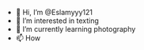 - 👋 Hi, I’m @Eslamyyy121
- 👀 I’m interested in texting
- 🌱 I’m currently learning photography
- 📫 How 

<!---
Eslamyyy121/Eslamyyy121 is a ✨ special ✨ repository because its `README.md` (this file) appears on your GitHub profile.
You can click the Preview link to take a look at your changes.
--->
